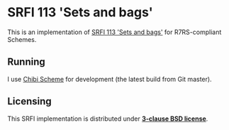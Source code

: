 # SRFI 113 'Sets and bags'

This is an implementation of [SRFI 113 'Sets and bags'](//srfi.schemers.org/srfi-113/srfi-113.html) for R7RS-compliant Schemes.

## Running

I use [Chibi Scheme](//github.com/ashinn/chibi-scheme) for development (the latest build from Git master).

## Licensing

This SRFI implementation is distributed under **[3-clause BSD license](LICENSE)**.
